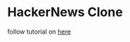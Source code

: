 # HackerNews Clone

follow tutorial on [here](https://www.howtographql.com/typescript-apollo/0-introduction/)
